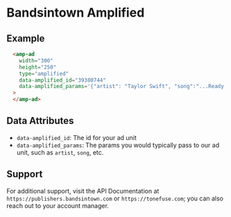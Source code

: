 # Bandsintown Amplified

## Example

```html
  <amp-ad
    width="300"
    height="250"
    type="amplified"
    data-amplified_id="39380744"
    data-amplified_params='{"artist": "Taylor Swift", "song":"...Ready for It?"}'
  >
  </amp-ad>
```

## Data Attributes

-   `data-amplified_id`: The id for your ad unit
-   `data-amplified_params`: The params you would typically pass to our ad unit, such as `artist`, `song`, etc.

## Support

For additional support, visit the API Documentation at `https://publishers.bandsintown.com` or `https://tonefuse.com`; you can also reach out to your account manager.
